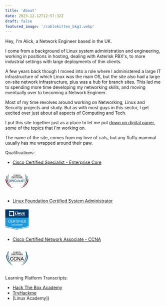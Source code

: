 ```yaml
---
title: 'About'
date: 2023-12-12T12:57:32Z
draft: false
featured_image: '/cablekitten_bkg1.webp'
---
```


Hey, I'm Alick, a Network Engineer based in the UK.

I come from a background of Linux system administration and engineering, working in positions in hosting, dealing with Asterisk PBX's, to more industrial settings with large deployments of thin clients. 

A few years back though I moved into a role where I administered a large IT infrastructure of which Linux was the main OS, but  the site also had a large on-site network infrastructure, plus was a hub for branch sites. This led me to spending more time developing my networking skills, and moving eventually over to becoming a Network Engineer. 

Most of my time revolves around working on Networking, Linux and Security projects and study. But as with most guys in this sector, I get excited over just about all aspects of Computing and Tech.

I put this site together just as a place to let me put [down on digital paper](https://cablekitten.co.uk), some of the topics that I'm working on.

The name of the site, comes from my love of cats, but any fluffy mammal usually has me wrapped around their paw.

Qualifications:

- [Cisco Certified Specialist - Enterprise Core](https://www.credly.com/users/alick-mitchell/badges)

![Cisco Certified Specialist - Enterprise Core](encor-75x75.jpg)

- [Linux Foundation Certified System Administrator](https://www.credly.com/users/alick-mitchell/badges)

![Linux Foundation Certified System Administrator](lfcs-75x75.png)

- [Cisco Certified Network Associate - CCNA](https://www.credly.com/users/alick-mitchell/badges)

![Cisco Certified Network Associate - CCNA ](ccna_sm.jpg)

Learning Platform Transcripts:
- [Hack The Box Academy](HTB_Academy_Student_Transcript.pdf)
- [TryHackme](https://tryhackme.com/p/frim)
- [Linux Academy](
